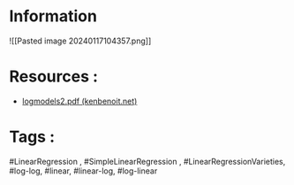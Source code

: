 
# **Information**

![[Pasted image 20240117104357.png]]
# **Resources :**
- [logmodels2.pdf (kenbenoit.net)](https://kenbenoit.net/assets/courses/me104/logmodels2.pdf)

# **Tags :**

#LinearRegression , #SimpleLinearRegression , #LinearRegressionVarieties, #log-log, #linear, #linear-log, #log-linear

